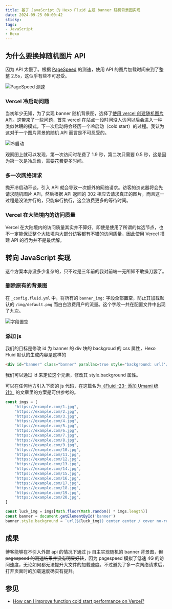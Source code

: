 ```yaml
---
title: 基于 JavaScript 的 Hexo Fluid 主题 banner 随机背景图实现
date: 2024-09-25 00:00:42
sticky:
tags:
- JavaScript
- Hexo
---
```


## 为什么要换掉随机图片 API

因为 API 太慢了。根据 [PageSpeed](https://pagespeed.web.dev/) 的测速，使用 API 的图片加载时间来到了整整 2.5s，这似乎有些不可忍受。

![PageSpeed 测速](https://static.031130.xyz/uploads/2024/09/25/3ef1a17bca955.webp)

### Vercel 冷启动问题

当初年少无知，为了实现 banner 随机背景图，选择了[使用 vercel 创建随机图片 API](/2021/05/21/create-a-random-picture-api-with-vercel/)。这带来了一些问题，首先 vercel 在站点一段时间没人访问以后会进入一种类似休眠的模式，下一次启动将会经历一个冷启动（cold start）的过程。我认为这对于一个图片背景的随机 API 而言是不可忍受的。

![冷启动](https://static.031130.xyz/uploads/2024/09/24/f8cb9fd7a963e.webp)

观察图上就可以发现，第一次访问时花费了 1.9 秒，第二次只需要 0.5 秒，这是因为第一次是冷启动，需要花费更多时间。

### 多一次网络请求

抛开冷启动不谈，引入 API 就会导致一次额外的网络请求。访客的浏览器将会先请求随机图片 API，然后根据 API 返回的 302 相应去请求真正的图片，而且这一过程是没法并行的，只能串行执行，这会浪费更多的等待时间。

### Vercel 在大陆境内的访问质量

Vercel 在大陆境内的访问质量其实并不算好，即使是使用了所谓的优选节点，也不一定能保证整个大陆境内大部分访客都有不错的访问质量，因此使用 Vercel 搭建 API 的行为并不是最优解。

## 转向 JavaScript 实现

这个方案本身没多少复杂的，只不过是三年前的我对前端一无所知不敢操刀罢了。

### 删除原有的背景图

在 `_config.fluid.yml` 中，将所有的 `banner_img:` 字段全部置空，防止其加载默认的 `/img/default.png` 而白白浪费用户的流量。这个字段一共在配置文件中出现了九次。

![字段置空](https://static.031130.xyz/uploads/2024/09/25/70bd0b27f5aad.webp)

### 添加 js

我们的目标是修改 id 为 banner 的 div 块的 backgroud 的 css 属性，Hexo Fluid 默认的生成内容是这样的

```html
<div id="banner" class="banner" parallax=true style="background: url('/img/default.png') no-repeat center center; background-size: cover;">
```

我们可以通过 id 来定位这个元素，修改其 style.background 属性。

可以在任何地方引入下面的 js 代码，在这篇名为[《Fluid -23- 添加 Umami 统计》](https://www.zywvvd.com/notes/hexo/theme/fluid/fluid-add-umami/fluid-add-umami/) 的文章里的方案是可供参考的。

```javascript
const imgs = [
    "https://example.com/1.jpg",
    "https://example.com/2.jpg",
    "https://example.com/3.jpg",
    "https://example.com/4.jpg",
    "https://example.com/5.jpg",
    "https://example.com/6.jpg",
    "https://example.com/7.jpg",
    "https://example.com/8.jpg",
    "https://example.com/9.jpg",
    "https://example.com/10.jpg",
    "https://example.com/11.jpg",
    "https://example.com/12.jpg",
    "https://example.com/13.jpg",
    "https://example.com/14.jpg",
    "https://example.com/15.jpg",
    "https://example.com/16.jpg",
    "https://example.com/17.jpg",
    "https://example.com/18.jpg",
    "https://example.com/19.jpg",
    "https://example.com/20.jpg",
]

const luck_img = imgs[Math.floor(Math.random() * imgs.length)]
const banner = document.getElementById('banner')
banner.style.background = `url(${luck_img}) center center / cover no-repeat`
```

## 成果

博客能够在不引入外部 api 的情况下通过 js 自主实现随机的 banner 背景图，~~但 pagespeed 的测速结果并没有明显好转~~，因为 pagespeed 模拟了低速 4G 的访问速度，无论如何都无法提升大文件的加载速度。不过避免了多一次网络请求后，打开页面时的加载速度确实有提升。

## 参见

- [How can I improve function cold start performance on Vercel?](https://vercel.com/guides/how-can-i-improve-serverless-function-lambda-cold-start-performance-on-vercel)
